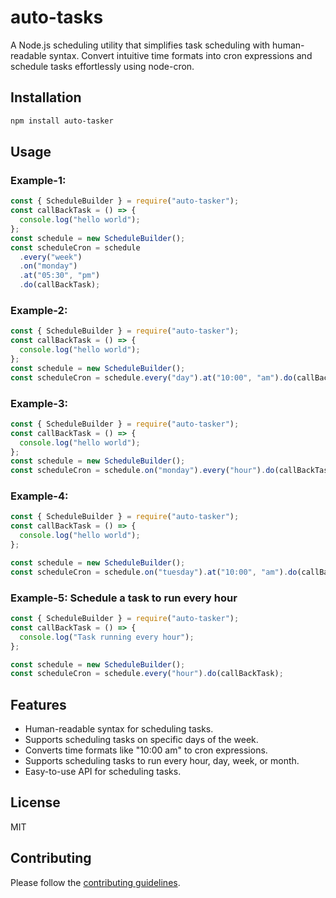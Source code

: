 # auto-tasks

A Node.js scheduling utility that simplifies task scheduling with human-readable syntax. Convert intuitive time formats into cron expressions and schedule tasks effortlessly using node-cron.

## Installation

```bash
npm install auto-tasker
```

## Usage

### Example-1:

```javascript
const { ScheduleBuilder } = require("auto-tasker");
const callBackTask = () => {
  console.log("hello world");
};
const schedule = new ScheduleBuilder();
const scheduleCron = schedule
  .every("week")
  .on("monday")
  .at("05:30", "pm")
  .do(callBackTask);
```

### Example-2:

```javascript
const { ScheduleBuilder } = require("auto-tasker");
const callBackTask = () => {
  console.log("hello world");
};
const schedule = new ScheduleBuilder();
const scheduleCron = schedule.every("day").at("10:00", "am").do(callBackTask);
```

### Example-3:

```javascript
const { ScheduleBuilder } = require("auto-tasker");
const callBackTask = () => {
  console.log("hello world");
};
const schedule = new ScheduleBuilder();
const scheduleCron = schedule.on("monday").every("hour").do(callBackTask);
```

### Example-4:

```javascript
const { ScheduleBuilder } = require("auto-tasker");
const callBackTask = () => {
  console.log("hello world");
};

const schedule = new ScheduleBuilder();
const scheduleCron = schedule.on("tuesday").at("10:00", "am").do(callBackTask);
```

### Example-5: Schedule a task to run every hour

```javascript
const { ScheduleBuilder } = require("auto-tasker");
const callBackTask = () => {
  console.log("Task running every hour");
};

const schedule = new ScheduleBuilder();
const scheduleCron = schedule.every("hour").do(callBackTask);
```

## Features

- Human-readable syntax for scheduling tasks.
- Supports scheduling tasks on specific days of the week.
- Converts time formats like "10:00 am" to cron expressions.
- Supports scheduling tasks to run every hour, day, week, or month.
- Easy-to-use API for scheduling tasks.

## License

MIT

## Contributing

Please follow the [contributing guidelines](https://github.com/omarAboElWafa/auto-tasks/blob/master/CONTRIBUTING.md).
